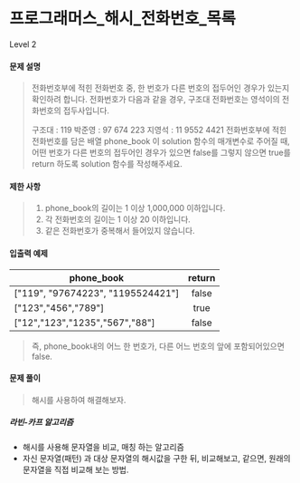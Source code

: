 # 프로그래머스\_해시\_전화번호\_목록

Level 2

#### 문제 설명

> 전화번호부에 적힌 전화번호 중, 한 번호가 다른 번호의 접두어인 경우가 있는지 확인하려 합니다.
> 전화번호가 다음과 같을 경우, 구조대 전화번호는 영석이의 전화번호의 접두사입니다.
>
> 구조대 : 119
> 박준영 : 97 674 223
> 지영석 : 11 9552 4421
> 전화번호부에 적힌 전화번호를 담은 배열 phone_book 이 solution 함수의 매개변수로 주어질 때, 어떤 번호가 다른 번호의 접두어인 경우가 있으면 false를 그렇지 않으면 true를 return 하도록 solution 함수를 작성해주세요.

#### 제한 사항

> 1. phone_book의 길이는 1 이상 1,000,000 이하입니다.
> 2. 각 전화번호의 길이는 1 이상 20 이하입니다.
> 3. 같은 전화번호가 중복해서 들어있지 않습니다.

#### 입출력 예제

| phone_book                        | return |
| --------------------------------- | :----: |
| ["119", "97674223", "1195524421"] | false  |
| ["123","456","789"]               |  true  |
| ["12","123","1235","567","88"]    | false  |

> 즉, phone_book내의 어느 한 번호가, 다른 어느 번호의 앞에 포함되어있으면 false.

#### 문제 풀이

> 해시를 사용하여 해결해보자.

##### 라빈-카프 알고리즘

- 해시를 사용해 문자열을 비교, 매칭 하는 알고리즘
- 자신 문자열(패턴) 과 대상 문자열의 해시값을 구한 뒤, 비교해보고, 같으면, 원래의 문자열을 직접 비교해 보는 방법.
